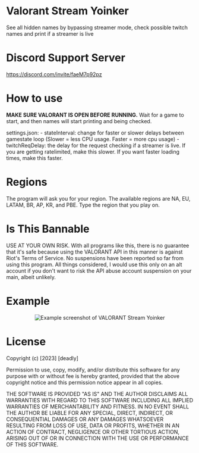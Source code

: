 # Valorant Stream Yoinker
See all hidden names by bypassing streamer mode, check possible twitch names and print if a streamer is live

# Discord Support Server
https://discord.com/invite/faeM7p92pz

# How to use
**MAKE SURE VALORANT IS OPEN BEFORE RUNNING.** Wait for a game to start, and then names will start printing and being checked.

settings.json:
    - stateInterval: change for faster or slower delays between gamestate loop (Slower = less CPU usage. Faster = more cpu usage)
    - twitchReqDelay: the delay for the request checking if a streamer is live. If you are getting ratelimited, make this slower. If you want faster loading times, make this faster.
# Regions
The program will ask you for your region. The available regions are NA, EU, LATAM, BR, AP, KR, and PBE. Type the region that you play on.

# Is This Bannable
USE AT YOUR OWN RISK. With all programs like this, there is no guarantee that it's safe because using the VALORANT API in this manner is against Riot's Terms of Service. No suspensions have been reported so far from using this program. All things considered, I would use this only on an alt account if you don't want to risk the API abuse account suspension on your main, albeit unlikely.

# Example
<p align="center">
    <img src="https://raw.githubusercontent.com/deadly/valorant-stream-yoinker/main/example.png" alt="Example screenshot of VALORANT Stream Yoinker">
</p>

# License
Copyright (c) [2023] [deadly]

Permission to use, copy, modify, and/or distribute this software for any
purpose with or without fee is hereby granted, provided that the above
copyright notice and this permission notice appear in all copies.

THE SOFTWARE IS PROVIDED "AS IS" AND THE AUTHOR DISCLAIMS ALL WARRANTIES WITH
REGARD TO THIS SOFTWARE INCLUDING ALL IMPLIED WARRANTIES OF MERCHANTABILITY
AND FITNESS. IN NO EVENT SHALL THE AUTHOR BE LIABLE FOR ANY SPECIAL, DIRECT,
INDIRECT, OR CONSEQUENTIAL DAMAGES OR ANY DAMAGES WHATSOEVER RESULTING FROM
LOSS OF USE, DATA OR PROFITS, WHETHER IN AN ACTION OF CONTRACT, NEGLIGENCE OR
OTHER TORTIOUS ACTION, ARISING OUT OF OR IN CONNECTION WITH THE USE OR
PERFORMANCE OF THIS SOFTWARE.
